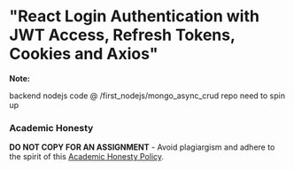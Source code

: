 # "React Login Authentication with JWT Access, Refresh Tokens, Cookies and Axios"

**Note:**

backend nodejs code @ /first_nodejs/mongo_async_crud repo need to spin up 

### Academic Honesty

**DO NOT COPY FOR AN ASSIGNMENT** - Avoid plagiargism and adhere to the spirit of this [Academic Honesty Policy](https://www.freecodecamp.org/news/academic-honesty-policy/).
